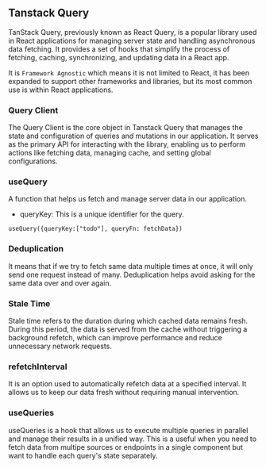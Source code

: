 ## Tanstack Query

TanStack Query, previously known as React Query, is a popular library used in React applications for managing server state and handling asynchronous data fetching. It provides a set of hooks that simplify the process of fetching, caching, synchronizing, and updating data in a React app.

It is `Framework Agnostic` which means it is not limited to React, it has been expanded to support other frameworks and libraries, but its most common use is within React applications.

### Query Client

The Query Client is the core object in Tanstack Query that manages the state and configuration of queries and mutations in our application. It serves as the primary API for interacting with the library, enabling us to perform actions like fetching data, managing cache, and setting global configurations.

### useQuery

A function that helps us fetch and manage server data in our application.

- queryKey: This is a unique identifier for the query.

`useQuery({queryKey:["todo"], queryFn: fetchData})`

### Deduplication

It means that if we try to fetch same data multiple times at once, it will only send one request instead of many. Deduplication helps avoid asking for the same data over and over again.

### Stale Time

Stale time refers to the duration during which cached data remains fresh. During this period, the data is served from the cache without triggering a background refetch, which can improve performance and reduce unnecessary network requests.

### refetchInterval

It is an option used to automatically refetch data at a specified interval. It allows us to keep our data fresh without requiring manual intervention.

### useQueries

useQueries is a hook that allows us to execute multiple queries in parallel and manage their results in a unified way. This is a useful when you need to fetch data from multipe sources or endpoints in a single component but want to handle each query's state separately.
